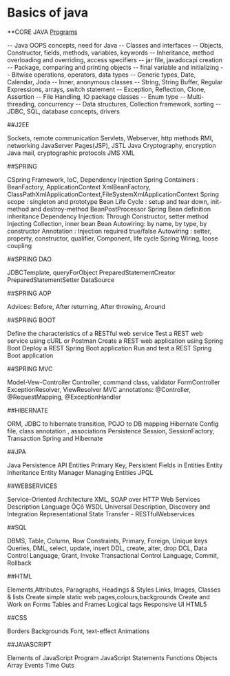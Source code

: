# Basics of java
**CORE JAVA [Programs](https://github.com/Shailendra-Java/Basics-of-java)

-- Java OOPS concepts, need for Java
-- Classes and interfaces
-- Objects, Constructor, fields, methods, variables, keywords
-- Inheritance, method overloading and overriding, access specifiers
-- jar file, javadocapi creation
-- Package, comparing and printing objects
-- final variable and initializing
-- Bitwise operations, operators, data types
-- Generic types, Date, Calendar, Joda
-- Inner, anonymous classes
-- String, String Buffer, Regular Expressions, arrays, switch statement
-- Exception, Reflection, Clone, Assertion
-- File Handling, IO package classes
-- Enum type
-- Multi-threading, concurrency
-- Data structures, Collection framework, sorting
-- JDBC, SQL, database concepts, drivers

##J2EE

Sockets, remote communication
Servlets, Webserver, http methods
RMI, networking
JavaServer Pages(JSP), JSTL
Java Cryptography, encryption
Java mail, cryptographic protocols
JMS
XML

##SPRING

CSpring Framework, IoC, Dependency Injection
Spring Containers : BeanFactory, ApplicationContext
XmlBeanFactory, ClassPathXmlApplicationContext,FileSystemXmlApplicationContext
Spring scope : singleton and prototype
Bean Life Cycle : setup and tear down, init-method and destroy-method
BeanPostProcessor
Spring Bean definition inheritance
Dependency Injection: Through Constructor, setter method
Injecting Collection, inner bean
Bean Autowiring: by name, by type, by constructor
Annotation : Injection required true/false
Autowiring : setter, property, constructor, qualifier, Component, life cycle
Spring Wiring, loose coupling

##SPRING DAO

JDBCTemplate, queryForObject
PreparedStatementCreator
PreparedStatementSetter
DataSource

##SPRING AOP

Advices: Before, After returning, After throwing, Around

##SPRING BOOT

 Define the characteristics of a RESTful web service
 Test a REST web service using cURL or Postman
 Create a REST web application using Spring Boot
 Deploy a REST Spring Boot application
Run and test a REST Spring Boot application

##SPRING MVC

Model-Vew-Controller
Controller, command class, validator
FormController
ExceptionResolver, ViewResolver
MVC annotations: @Controller, @RequestMapping, @ExceptionHandler

##HIBERNATE

ORM, JDBC to hibernate transition, POJO to DB mapping
Hibernate Config file, class annotation , associations
Persistence
Session, SessionFactory, Transaction
Spring and Hibernate

##JPA

Java Persistence API
Entities
Primary Key, Persistent Fields in Entities
Entity Inheritance
Entity Manager
Managing Entities
JPQL

##WEBSERVICES

Service-Oriented Architecture
XML, SOAP over HTTP
Web Services Description Language ÔÇô WSDL
Universal Description, Discovery and Integration
Representational State Transfer - RESTfulWebservices

##SQL

DBMS, Table, Column, Row
Constraints, Primary, Foreign, Unique keys
Queries, DML, select, update, insert
DDL, create, alter, drop
DCL, Data Control Language, Grant, Invoke
Transactional Control Language, Commit, Rollback

##HTML

Elements,Attributes, Paragraphs, Headings & Styles
Links, Images, Classes & lists
Create simple static web pages,colours,backgrounds
Create and Work on Forms
Tables and Frames
Logical tags
Responsive UI
HTML5

##CSS

Borders
Backgrounds
Font, text-effect
Animations

##JAVASCRIPT

Elements of JavaScript Program
JavaScript Statements
Functions
Objects
Array
Events
Time Outs

